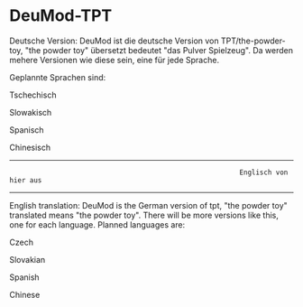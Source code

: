 # DeuMod-TPT
Deutsche Version:
DeuMod ist die deutsche Version von TPT/the-powder-toy, "the powder toy" übersetzt bedeutet "das Pulver Spielzeug".
Da werden mehere Versionen wie diese sein, eine für jede Sprache.

Geplannte Sprachen sind:

Tschechisch

Slowakisch

Spanisch

Chinesisch

------------------------------------------------------------------------------------------------------------------------------------------------------
                                                             Englisch von hier aus
------------------------------------------------------------------------------------------------------------------------------------------------------

English translation:
DeuMod is the German version of tpt, "the powder toy" translated means "the powder toy".
There will be more versions like this, one for each language.
Planned languages are:

Czech

Slovakian

Spanish

Chinese
